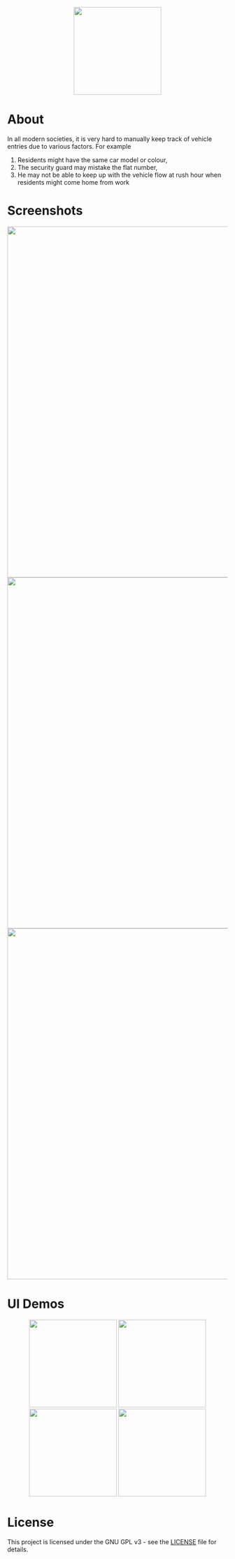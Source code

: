 <p align = "center">
  <img src="https://github.com/Maanaav/AXL/blob/master/assets/icon/icon.png" width="200" />
</p>

# About
In all modern societies, it is very hard to manually keep track of vehicle entries due to various factors. For example 
1. Residents might have the same car model or colour, 
2. The security guard may mistake the flat number, 
3. He may not be able to keep up with the vehicle flow at rush hour when residents might come home from work

# Screenshots
<p align = "center">
  <img src="https://github.com/Maanaav/AXL/blob/master/assets/Screenshots/IMG1.PNG" width="800" />
  <img src="https://github.com/Maanaav/AXL/blob/master/assets/Screenshots/IMG2.PNG" width="800" />
  <img src="https://github.com/Maanaav/AXL/blob/master/assets/Screenshots/IMG3.PNG" width="800" />
</p>

# UI Demos
<p align = "center">
  <img src="https://github.com/Maanaav/AXL/blob/master/assets/Screenshots/Screen1.gif" width="200" />
  <img src="https://github.com/Maanaav/AXL/blob/master/assets/Screenshots/Screen2.gif" width="200" /> 
  <img src="https://github.com/Maanaav/AXL/blob/master/assets/Screenshots/Screen3.gif" width="200" />
  <img src="https://github.com/Maanaav/AXL/blob/master/assets/Screenshots/Screen4.gif" width="200" />
</p>

# License
This project is licensed under the GNU GPL v3 - see the [LICENSE](https://github.com/Maanaav/AXL/blob/master/LICENSE) file for details.
